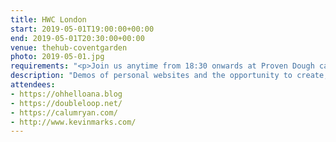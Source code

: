 ```yaml
---
title: HWC London
start: 2019-05-01T19:00:00+00:00
end: 2019-05-01T20:30:00+00:00
venue: thehub-coventgarden
photo: 2019-05-01.jpg
requirements: "<p>Join us anytime from 18:30 onwards at Proven Dough cafe below Hub by Premier Inn hotel in Covent Garden. The main event starts at 19:00. No need to check-in at the venue, just look out for <a href='http://ohhelloana.blog'>Ana</a>, <a href='https://calumryan.com'>Calum</a> or <a href='https://doubleloop.net'>Neil</a>, the organisers, usually sitting towards the back of the cafe.</p><p>There are a few different ways you can register for Homebrew Website Club London:</p>"
description: "Demos of personal websites and the opportunity to create, update or experiment on your personal website"
attendees:
- https://ohhelloana.blog
- https://doubleloop.net/
- https://calumryan.com/
- http://www.kevinmarks.com/
---
```

